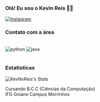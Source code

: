 ### Olá! Eu sou o Kevin Reis 👋🏼

[![Instagram](https://img.shields.io/badge/Instagram-E4405F?style=for-the-badge&logo=instagram&logoColor=white
)](https://instagram.com/kevin_reis_21?igshid=ajJsb3F3NDRrZG5s)

### Contato com a área

<div style="display: inline_block"><br/>
    <img align="center"alt="python" src="https://img.shields.io/badge/Python-3776AB?style=for-the-badge&logo=python&logoColor=white"/>
    <img align="center"alt="java" src="https://img.shields.io/badge/PHP-777BB4?style=for-the-badge&logo=java&logoColor=white"/>
    <br/>

    

</div><br/>

### Estatisticas


![KevNxReis's Stats](https://github-readme-stats.vercel.app/api?username=KevNxReis&theme=nord&show_icons=true&hide_border=false&count_private=true)

Cursando B.C.C (Ciências da Computação)<br>
IFG Goiano Campus Morrinhos<br/>
